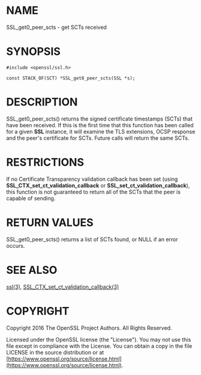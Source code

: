 # NAME

SSL\_get0\_peer\_scts - get SCTs received

# SYNOPSIS

    #include <openssl/ssl.h>

    const STACK_OF(SCT) *SSL_get0_peer_scts(SSL *s);

# DESCRIPTION

SSL\_get0\_peer\_scts() returns the signed certificate timestamps (SCTs) that have
been received. If this is the first time that this function has been called for
a given **SSL** instance, it will examine the TLS extensions, OCSP response and
the peer's certificate for SCTs. Future calls will return the same SCTs.

# RESTRICTIONS

If no Certificate Transparency validation callback has been set (using
**SSL\_CTX\_set\_ct\_validation\_callback** or **SSL\_set\_ct\_validation\_callback**),
this function is not guaranteed to return all of the SCTs that the peer is
capable of sending.

# RETURN VALUES

SSL\_get0\_peer\_scts() returns a list of SCTs found, or NULL if an error occurs.

# SEE ALSO

[ssl(3)](http://man.he.net/man3/ssl),
[SSL\_CTX\_set\_ct\_validation\_callback(3)](http://man.he.net/man3/SSL_CTX_set_ct_validation_callback)

# COPYRIGHT

Copyright 2016 The OpenSSL Project Authors. All Rights Reserved.

Licensed under the OpenSSL license (the "License").  You may not use
this file except in compliance with the License.  You can obtain a copy
in the file LICENSE in the source distribution or at
[https://www.openssl.org/source/license.html](https://www.openssl.org/source/license.html).
